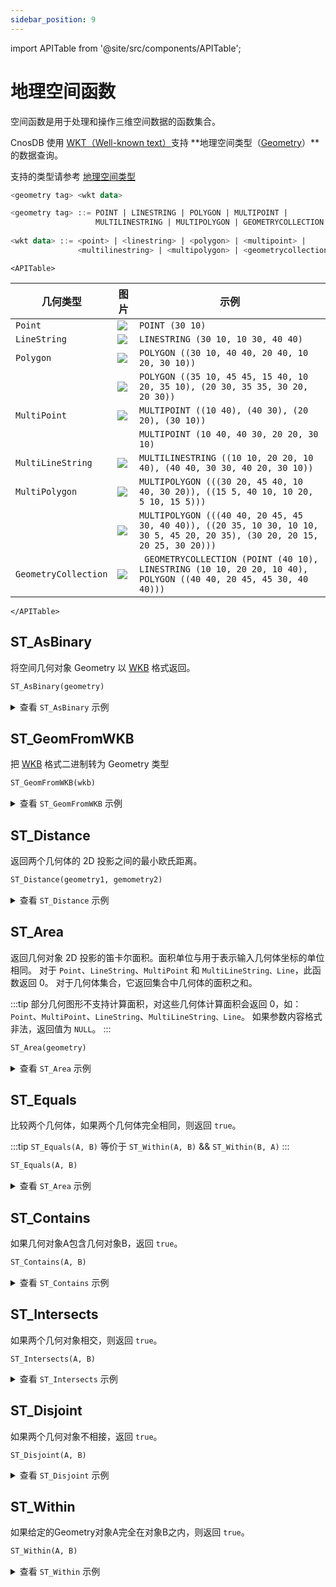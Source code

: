 ```yaml
---
sidebar_position: 9
---
```


import APITable from '@site/src/components/APITable';

# 地理空间函数

空间函数是用于处理和操作三维空间数据的函数集合。

CnosDB 使用 [WKT（Well-known text）](https://en.wikipedia.org/wiki/Well-known_text_representation_of_geometry)支持 **地理空间类型（[Geometry](https://en.wikipedia.org/wiki/Geometry)）**的数据查询。

支持的类型请参考 [地理空间类型](../data_type.md#地理空间类型)

```sql
<geometry tag> <wkt data>

<geometry tag> ::= POINT | LINESTRING | POLYGON | MULTIPOINT | 
                   MULTILINESTRING | MULTIPOLYGON | GEOMETRYCOLLECTION
                   
<wkt data> ::= <point> | <linestring> | <polygon> | <multipoint> | 
               <multilinestring> | <multipolygon> | <geometrycollection>
```

```mdx-code-block
<APITable>
```

| 几何类型             | 图片                                             | 示例                                                         |
| -------------------- | ------------------------------------------------ | ------------------------------------------------------------ |
| `Point`              | ![](/img/sql/SFA_Point.svg.png)                  | `POINT (30 10)`                                              |
| `LineString`         | ![](/img/sql/102px-SFA_LineString.svg.png)       | `LINESTRING (30 10, 10 30, 40 40)`                           |
| `Polygon`            | ![](/img/sql/SFA_Polygon.svg.png)                | `POLYGON ((30 10, 40 40, 20 40, 10 20, 30 10))`              |
|                      | ![](/img/sql/SFA_Polygon_with_hole.svg.png)      | `POLYGON ((35 10, 45 45, 15 40, 10 20, 35 10), (20 30, 35 35, 30 20, 20 30))` |
| `MultiPoint`         | ![](/img/sql/SFA_MultiPoint.svg.png)             | `MULTIPOINT ((10 40), (40 30), (20 20), (30 10))`            |
|                      |                                                  | `MULTIPOINT (10 40, 40 30, 20 20, 30 10)`                    |
| `MultiLineString`    | ![](/img/sql/102px-SFA_MultiLineString.svg.png)  | `MULTILINESTRING ((10 10, 20 20, 10 40), (40 40, 30 30, 40 20, 30 10))` |
| `MultiPolygon`       | ![](/img/sql/SFA_MultiPolygon.svg.png)           | `MULTIPOLYGON (((30 20, 45 40, 10 40, 30 20)), ((15 5, 40 10, 10 20, 5 10, 15 5)))` |
|                      | ![](/img/sql/SFA_MultiPolygon_with_hole.svg.png) | `MULTIPOLYGON (((40 40, 20 45, 45 30, 40 40)), ((20 35, 10 30, 10 10, 30 5, 45 20, 20 35), (30 20, 20 15, 20 25, 30 20)))` |
| `GeometryCollection` | ![](/img/sql/SFA_GeometryCollection.svg.png)     | ` GEOMETRYCOLLECTION (POINT (40 10), LINESTRING (10 10, 20 20, 10 40), POLYGON ((40 40, 20 45, 45 30, 40 40)))` |

```mdx-code-block
</APITable>
```

## ST_AsBinary

将空间几何对象 Geometry 以 [WKB](https://en.wikipedia.org/wiki/Well-known_text_representation_of_geometry#Well-known_binary) 格式返回。

```sql
ST_AsBinary(geometry)
```

<details>
  <summary>查看 <code>ST_AsBinary</code> 示例</summary>

```sql {1}
SELECT ST_AsBinary('POINT(0 3)');
+--------------------------------------------+
| st_AsBinary(Utf8("POINT(0 3)"))            |
+--------------------------------------------+
| 010100000000000000000000000000000000000840 |
+--------------------------------------------+
```

</details>

## ST_GeomFromWKB

把 [WKB](https://en.wikipedia.org/wiki/Well-known_text_representation_of_geometry#Well-known_binary) 格式二进制转为 Geometry 类型

```sql
ST_GeomFromWKB(wkb)
```

<details>
  <summary>查看 <code>ST_GeomFromWKB</code> 示例</summary>

```sql {1}
SELECT ST_GeomFromWKB(ST_AsBinary('POINT(0 3)'));
+-------------------------------------------------+
| st_GeomFromWKB(st_AsBinary(Utf8("POINT(0 3)"))) |
+-------------------------------------------------+
| POINT(0 3)                                      |
+-------------------------------------------------+
```

</details>

## ST_Distance

返回两个几何体的 2D 投影之间的最小欧氏距离。

```sql
ST_Distance(geometry1, gemometry2)
```

<details>
  <summary>查看 <code>ST_Distance</code> 示例</summary>

**计算两点之间的距离。**

```sql {1}
SELECT ST_Distance('POINT(0 0)', 'LINESTRING (30 10, 10 30, 40 40)');
+--------------------------------------------------------------------------+
| ST_Distance(Utf8("POINT(0 0)"),Utf8("LINESTRING (30 10, 10 30, 40 40)")) |
+--------------------------------------------------------------------------+
| 28.284271247461902                                                       |
+--------------------------------------------------------------------------+
```

**计算点到线的直线距离。**

```sql {1}
SELECT ST_Distance('POINT(0 0)', 'LINESTRING (30 10, 10 30, 40 40)');
+--------------------------------------------------------------------------+
| st_distance(Utf8("POINT(0 0)"),Utf8("LINESTRING (30 10, 10 30, 40 40)")) |
+--------------------------------------------------------------------------+
| 28.284271247461902                                                       |
+--------------------------------------------------------------------------+
```

**计算平面和平面之间的距离。**

```sql {1}
SELECT ST_Distance('POLYGON((0 2,1 1,0 -1,0 2))', 'POLYGON((-1 -3,-2 -1,0 -3,-1 -3))');
+--------------------------------------------------------------------------------------------+
| st_distance(Utf8("POLYGON((0 2,1 1,0 -1,0 2))"),Utf8("POLYGON((-1 -3,-2 -1,0 -3,-1 -3))")) |
+--------------------------------------------------------------------------------------------+
| 1.4142135623730951                                                                         |
+--------------------------------------------------------------------------------------------+
```

</details>

## ST_Area

返回几何对象 2D 投影的笛卡尔面积。面积单位与用于表示输入几何体坐标的单位相同。 对于 `Point`、`LineString`、`MultiPoint` 和 `MultiLineString、Line`，此函数返回 0。 对于几何体集合，它返回集合中几何体的面积之和。

:::tip
部分几何图形不支持计算面积，对这些几何体计算面积会返回 0，如：`Point`、`MultiPoint`、`LineString`、`MultiLineString、Line`。 如果参数内容格式非法，返回值为 `NULL`。
:::

```sql
ST_Area(geometry)
```

<details>
  <summary>查看 <code>ST_Area</code> 示例</summary>

```sql {1}
SELECT ST_Area('POLYGON ((40 40, 20 45, 45 30, 40 40))');
+---------------------------------------------------------+
| ST_Area(Utf8("POLYGON ((40 40, 20 45, 45 30, 40 40))")) |
+---------------------------------------------------------+
| 87.5                                                    |
+---------------------------------------------------------+
```

</details>

## ST_Equals

比较两个几何体，如果两个几何体完全相同，则返回 `true`。

:::tip
`ST_Equals(A, B)` 等价于 `ST_Within(A, B)` && `ST_Within(B, A)`
:::


```sql
ST_Equals(A, B)
```

<details>
  <summary>查看 <code>ST_Area</code> 示例</summary>

```sql {1}
select ST_Equals('LINESTRING(0 0, 10 10)', 'LINESTRING(0 0, 5 5, 10 10)') st_equals;
+-----------+
| st_equals |
+-----------+
| true      |
+-----------+
```

</details>

## ST_Contains

如果几何对象A包含几何对象B，返回 `true`。

```sql
ST_Contains(A, B)
```

<details>
  <summary>查看 <code>ST_Contains</code> 示例</summary>

```sql {1}
select ST_Contains('POLYGON((0 0,0 3,3 0,0 0))', 'POLYGON((0 0,0 1,1 0,0 0))') st_contains;
+-------------+
| st_contains |
+-------------+
| true        |
+-------------+
```

</details>

## ST_Intersects

如果两个几何对象相交，则返回 `true`。

`ST_Intersects(A, B)`

<details>
  <summary>查看 <code>ST_Intersects</code> 示例</summary>

```sql {1}
select ST_Intersects('LINESTRING(3 2, 7 6)', 'LINESTRING(3 4, 8 4)') st_intersects;
+---------------+
| st_intersects |
+---------------+
| true          |
+---------------+
```

</details>

## ST_Disjoint

如果两个几何对象不相接，返回 `true`。

`ST_Disjoint(A, B)`

<details>
  <summary>查看 <code>ST_Disjoint</code> 示例</summary>

```sql {1}
select ST_Disjoint('LINESTRING(0 0,-3 -3)', 'LINESTRING(0 1,1 0)');
+------------------------------------------------------------------------+
| ST_Disjoint(Utf8("LINESTRING(0 0,-3 -3)"),Utf8("LINESTRING(0 1,1 0)")) |
+------------------------------------------------------------------------+
| true                                                                   |
+------------------------------------------------------------------------+
```

</details>


## ST_Within

如果给定的Geometry对象A完全在对象B之内，则返回 `true`。

```sql
ST_Within(A, B)
```

<details>
  <summary>查看 <code>ST_Within</code> 示例</summary>

```sql {1}
select ST_Within('POLYGON((1 1, 1 2, 2 2, 2 1, 1 1))', 'POLYGON((0 0, 0 3, 3 3, 3 0, 0 0))');
+--------------------------------------------------------------------------------------------------+
| ST_Within(Utf8("POLYGON((1 1, 1 2, 2 2, 2 1, 1 1))"),Utf8("POLYGON((0 0, 0 3, 3 3, 3 0, 0 0))")) |
+--------------------------------------------------------------------------------------------------+
| true                                                                                             |
+--------------------------------------------------------------------------------------------------+
```

</details>
